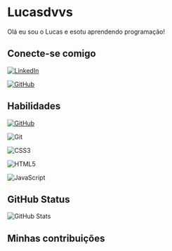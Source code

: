 # Lucasdvvs
Olá eu sou o Lucas e esotu aprendendo programação!

## Conecte-se comigo
[![LinkedIn](https://img.shields.io/badge/linkedin-%230077B5.svg?style=for-the-badge&logo=linkedin&logoColor=white)](https://www.linkedin.com/in/lucas-do-vale-silva-2b9a01273/)

[![GitHub](https://img.shields.io/badge/GitHub-100000?style=for-the-badge&logo=github&logoColor=white)](https://github.com/Lucasdvvs)

## Habilidades
[![GitHub](https://img.shields.io/badge/GitHub-100000?style=for-the-badge&logo=github&logoColor=white)](https://github.com/Lucasdvvs)

![Git](https://img.shields.io/badge/GIT-E44C30?style=for-the-badge&logo=git&logoColor=white)

![CSS3](https://img.shields.io/badge/CSS3-1572B6?style=for-the-badge&logo=css3&logoColor=white)

![HTML5](https://img.shields.io/badge/HTML5-E34F26?style=for-the-badge&logo=html5&logoColor=white)

![JavaScript](https://img.shields.io/badge/JavaScript-F7DF1E?style=for-the-badge&logo=javascript&logoColor=black)

## GitHub Status

![GitHub Stats](https://github-readme-stats.vercel.app/api?username=Lucas&theme=transparent&bg_color=#&border_color=30A3DC&show_icons=true&icon_color=30A3DC&title_color=E94D5F&text_color=FFF)

## Minhas contribuições